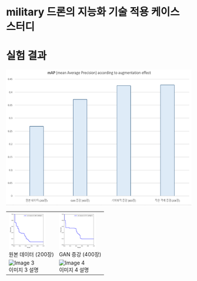 # military 드론의 지능화 기술 적용 케이스 스터디

# 실험 결과
<img src="./images/result.png"  width="700" height="370">

<table>
  <tr>
    <td><img src=".\runs\test\RAW_last\precision-recall_curve.png" alt="RAW_test" width="100"/><br> 원본 데이터 (200장) </td>
    <td><img src=".\runs\test\GAN_last\precision-recall_curve.png" alt="GAN_test" width="100"/><br> GAN 증강 (400장) </td>
  </tr>
  <tr>
    <td><img src="images/image3.png" alt="Image 3" width="100"/><br>이미지 3 설명</td>
    <td><img src="images/image4.png" alt="Image 4" width="100"/><br>이미지 4 설명</td>
  </tr>
</table>
